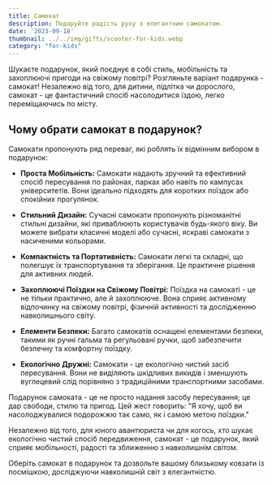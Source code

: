 ```yaml
---
title: Самокат
description: Подаруйте радість руху з елегантним самокатом.
date: '2023-09-18'
thumbnail: ../../img/gifts/scooter-for-kids.webp
category: "for-kids"
---
```

Шукаєте подарунок, який поєднує в собі стиль, мобільність та захоплюючі пригоди на свіжому повітрі? Розгляньте варіант подарунка - самокат! Незалежно від того, для дитини, підлітка чи дорослого, самокат - це фантастичний спосіб насолодитися їздою, легко переміщаючись по місту.

## Чому обрати самокат в подарунок?

Самокати пропонують ряд переваг, які роблять їх відмінним вибором в подарунок:

- **Проста Мобільність:** Самокати надають зручний та ефективний спосіб пересування по районах, парках або навіть по кампусах університетів. Вони ідеально підходять для коротких поїздок або спокійних прогулянок.

- **Стильний Дизайн:** Сучасні самокати пропонують різноманітні стильні дизайни, які приваблюють користувачів будь-якого віку. Ви можете вибрати класичні моделі або сучасні, яскраві самокати з насиченими кольорами.

- **Компактність та Портативність:** Самокати легкі та складні, що полегшує їх транспортування та зберігання. Це практичне рішення для активних людей.

- **Захоплюючі Поїздки на Свіжому Повітрі:** Поїздка на самокаті - це не тільки практично, але й захоплююче. Вона сприяє активному відпочинку на свіжому повітрі, фізичній активності та дослідженню навколишнього світу.

- **Елементи Безпеки:** Багато самокатів оснащені елементами безпеки, такими як ручні гальма та регульовані ручки, щоб забезпечити безпечну та комфортну поїздку.

- **Екологічно Дружні:** Самокати - це екологічно чистий засіб пересування. Вони не виділяють шкідливих викидів і зменшують вуглецевий слід порівняно з традиційними транспортними засобами.

Подарунок самоката - це не просто надання засобу пересування; це дар свободи, стилю та пригод. Цей жест говорить: "Я хочу, щоб ви насолоджувалися подорожжю так само, як і самою метою поїздки."

Незалежно від того, для юного авантюриста чи для когось, хто шукає екологічно чистий спосіб передвиження, самокат - це подарунок, який сприяє мобільності, радості та зближенню з навколишнім світом.

Оберіть самокат в подарунок та дозвольте вашому близькому ковзати із посмішкою, досліджуючи навколишній світ з елегантністю.
